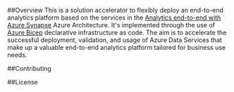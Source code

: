 ##Overview
This is a solution accelerator to flexibly deploy an end-to-end analytics platform based on the services in the [Analytics end-to-end with Azure Synapse](https://docs.microsoft.com/en-us/azure/architecture/example-scenario/dataplate2e/data-platform-end-to-end) Azure Architecture. It's implemented through the use of [Azure Bicep](https://github.com/Azure/bicep) declarative infrastructure as code. The aim is to accelerate the successful deployment, validation, and usage of Azure Data Services that make up a valuable end-to-end analytics platform tailored for business use needs.

##Contributing



##License


